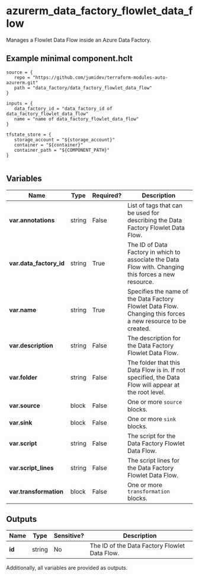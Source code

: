 # azurerm_data_factory_flowlet_data_flow

Manages a Flowlet Data Flow inside an Azure Data Factory.

## Example minimal component.hclt

```hcl
source = {
   repo = "https://github.com/jumidev/terraform-modules-auto-azurerm.git" 
   path = "data_factory/data_factory_flowlet_data_flow" 
}

inputs = {
   data_factory_id = "data_factory_id of data_factory_flowlet_data_flow" 
   name = "name of data_factory_flowlet_data_flow" 
}

tfstate_store = {
   storage_account = "${storage_account}" 
   container = "${container}" 
   container_path = "${COMPONENT_PATH}" 
}


```

## Variables

| Name | Type | Required? |  Description |
| ---- | ---- | --------- |  ----------- |
| **var.annotations** | string | False | List of tags that can be used for describing the Data Factory Flowlet Data Flow. | 
| **var.data_factory_id** | string | True | The ID of Data Factory in which to associate the Data Flow with. Changing this forces a new resource. | 
| **var.name** | string | True | Specifies the name of the Data Factory Flowlet Data Flow. Changing this forces a new resource to be created. | 
| **var.description** | string | False | The description for the Data Factory Flowlet Data Flow. | 
| **var.folder** | string | False | The folder that this Data Flow is in. If not specified, the Data Flow will appear at the root level. | 
| **var.source** | block | False | One or more `source` blocks. | 
| **var.sink** | block | False | One or more `sink` blocks. | 
| **var.script** | string | False | The script for the Data Factory Flowlet Data Flow. | 
| **var.script_lines** | string | False | The script lines for the Data Factory Flowlet Data Flow. | 
| **var.transformation** | block | False | One or more `transformation` blocks. | 



## Outputs

| Name | Type | Sensitive? | Description |
| ---- | ---- | --------- | --------- |
| **id** | string | No  | The ID of the Data Factory Flowlet Data Flow. | 

Additionally, all variables are provided as outputs.

